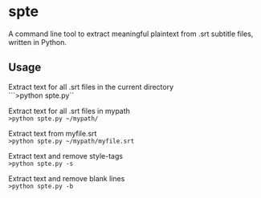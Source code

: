 # spte
A command line tool to extract meaningful plaintext from .srt subtitle files, written in Python.

## Usage
Extract text for all .srt files in the current directory  
```>python spte.py``

Extract text for all .srt files in mypath  
```>python spte.py ~/mypath/```

Extract text from myfile.srt  
```>python spte.py ~/mypath/myfile.srt```

Extract text and remove style-tags  
```>python spte.py -s```

Extract text and remove blank lines  
```>python spte.py -b```
